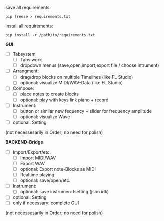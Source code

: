 save all requirements:

`pip freeze > requirements.txt`

install all requirements:

`pip install -r /path/to/requirements.txt`

**GUI**

- [ ] Tabsystem
  - [ ] Tabs work
  - [ ] dropdown menus (save,open,import,export file / choose intrument)
- [ ] Arrangment:
  - [ ] drag/drop blocks on multiple Timelines (like FL Studio)
  - [ ] optional: visualize MIDI/WAV-Data (like FL Studio)
- [ ] Compose:
  - [ ] place notes to create blocks
  - [ ] optional: play with keys link piano + record
- [ ] Instrument:
  - [ ] button or similar new fequency + slider for frequency amplitude
  - [ ] optional: visualize Wave
- [ ] optional: Setting

(not necessesarily in Order; no need for polish)


**BACKEND-Bridge**

- [ ] Import/Export/etc.
  - [ ] Import MIDI/WAV
  - [ ] Export WAV
  - [ ] optional: Export note-Blocks as MIDI
  - [ ] Realtime playing
  - [ ] optional: save/open/etc.
- [ ] Instrument:
  - [ ] optional: save instrumen-tsetting (json idk)
- [ ] optional: Setting
- [ ] only if necessary: complete GUI

(not necessesarily in Order; no need for polish)
